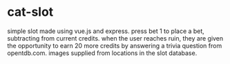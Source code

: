 # cat-slot
simple slot made using vue.js and express. 
press bet 1 to place a bet, subtracting from current credits.
when the user reaches ruin, they are given the opportunity to earn 20 more credits by answering a trivia question from opentdb.com.
images supplied from locations in the slot database.
